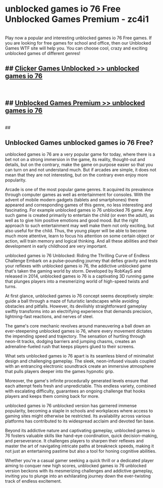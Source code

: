 # unblocked games io 76 Free Unblocked Games Premium - zc4i1 <br>
<br>
Play now a popular and interesting unblocked games io 76 Free games. If you are looking for free games for school and office, then our Unblocked Games WTF site will help you. You can choose cool, crazy and exciting unblocked games of different genres!


## ##  [Clicker Games Unblocked >> unblocked games io 76](http://freeplayer.one?title=unblocked_games_io_76&ref=M1)
  <br>

##  ## [Unblocked Games Premium >> unblocked games io 76](http://freeplayer.one?title=unblocked_games_io_76&ref=M1)
  <br>
  ##



## Unblocked Games unblocked games io 76 Free?

unblocked games io 76 are a very popular game for today, where there is a bet not on a strong immersion in the game, its reality, thought-out and details, but on the contrary, make the game on purpose easier so that you can turn on and not understand much. But if arcades are simple, it does not mean that they are not interesting, but on the contrary even enjoy more popularity.

Arcade is one of the most popular game genres. It acquired its prevalence through computer games as well as entertainment for consoles. With the advent of mobile modern gadgets (tablets and smartphones) there appeared and corresponding games of this genre, no less interesting and fascinating. For example unblocked games io 76 unblocked 76 game. Any such game is created primarily to entertain the child (or even the adult), as well as to give him positive emotions and good mood. But the right approach to such entertainment may well make them not only exciting, but also useful for the child. Thus, the young player will be able to become much more attentive, learn to focus his attention on some certain object or action, will train memory and logical thinking. And all these abilities and their development in early childhood are very important.

unblocked games io 76 Unblocked: Riding the Thrilling Curve of Endless Challenge
Embark on a pulse-pounding journey that defies gravity and tests your reflexes with unblocked games io 76, the addictive unblocked game that's taken the gaming world by storm. Developed by RobKayS and released in 2014, unblocked games io 76 is a captivating 3D running game that plunges players into a mesmerizing world of high-speed twists and turns.

At first glance, unblocked games io 76 concept seems deceptively simple: guide a ball through a maze of futuristic landscapes while avoiding obstacles and pitfalls. However, its devilishly straightforward gameplay swiftly transforms into an electrifying experience that demands precision, lightning-fast reactions, and nerves of steel.

The game's core mechanic revolves around maneuvering a ball down an ever-steepening unblocked games io 76, where every movement dictates the impending speed and trajectory. The sensation of hurtling through neon-lit tracks, dodging barriers and jumping chasms, creates an adrenaline-fueled rush that keeps players glued to their screens.

What sets unblocked games io 76 apart is its seamless blend of minimalist design and challenging gameplay. The sleek, neon-infused visuals coupled with an entrancing electronic soundtrack create an immersive atmosphere that pulls players deeper into the games hypnotic grip.

Moreover, the game's infinite procedurally generated levels ensure that each attempt feels fresh and unpredictable. This endless variety, combined with escalating difficulty, guarantees an ongoing challenge that hooks players and keeps them coming back for more.

unblocked games io 76 unblocked version has garnered immense popularity, becoming a staple in schools and workplaces where access to gaming sites might otherwise be restricted. Its availability across various platforms has contributed to its widespread acclaim and devoted fan base.

Beyond its addictive nature and captivating gameplay, unblocked games io 76 fosters valuable skills like hand-eye coordination, quick decision-making, and perseverance. It challenges players to sharpen their reflexes and master the art of navigating intricate paths at breakneck speeds, making it not just an entertaining pastime but also a tool for honing cognitive abilities.

Whether you're a casual gamer seeking a quick thrill or a dedicated player aiming to conquer new high scores, unblocked games io 76 unblocked version beckons with its mesmerizing challenges and addictive gameplay, inviting you to plunge into an exhilarating journey down the ever-twisting track of endless excitement.
